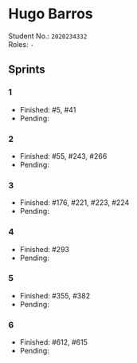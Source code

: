 # Hugo Barros   

Student No.: `2020234332`  
Roles: `-`

## Sprints

### 1

* Finished: #5, #41
* Pending:

### 2

* Finished: #55, #243, #266
* Pending:

### 3

* Finished: #176, #221, #223, #224
* Pending:

### 4

* Finished: #293
* Pending: 

### 5

* Finished: #355, #382
* Pending: 

### 6

* Finished: #612, #615
* Pending: 
